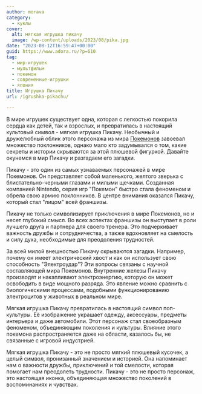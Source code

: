 ```yaml
---
author: morava
category:
  - куклы
cover:
  alt: мягкая игрушка пикачу
  image: /wp-content/uploads/2023/08/pika.jpg
date: "2023-08-12T16:59:47+00:00"
guid: https://www.adora.ru/?p=610
tag:
  - мир-игрушек
  - мультфильм
  - покемон
  - современные-игрушки
  - япония
title: Игрушка Пикачу
url: /igrushka-pikachu/

---
```

В мире игрушек существует одна, которая с легкостью покорила сердца как детей, так и взрослых, и превратилась в настоящий культовый символ \- мягкая игрушка Пикачу. Необычный и дружелюбный облик этого персонажа из мира [Покемонов](https://www.adora.ru/igrushki-pokemon/386/) завоевал множество поклонников, однако мало кто задумывался о том, какие секреты и истории скрываются за этой плюшевой фигуркой. Давайте окунемся в мир Пикачу и разгадаем его загадки.

Пикачу \- это один из самых узнаваемых персонажей в мире Покемонов. Он представляет собой маленького, желтого зверька с блистательно-черными глазами и милыми щечками. Созданная компанией Nintendo, серия игр "Покемон" быстро стала феноменом и обрела свою армию поклонников. В центре внимания оказался Пикачу, который стал "лицом" всей франшизы.

Пикачу не только символизирует приключения в мире Покемонов, но и несет глубокий смысл. Во всех аспектах франшизы он выступает в роли лучшего друга и партнера для своего тренера. Это подчеркивает важность дружбы и сотрудничества, а также вдохновляет на смелость и силу духа, необходимые для преодоления трудностей.

За всей милой внешностью Пикачу скрываются загадки. Например, почему он имеет электрический хвост и как он использует свою способность "Электроудар"? Эти вопросы связаны с научной составляющей мира Покемонов. Внутренние железы Пикачу производят и накапливают электроэнергию, которую он может освободить в виде мощного разряда. Это явление можно сравнить с биологическими процессами, подобными функционированию электроцитов у животных в реальном мире.

Мягкая игрушка Пикачу превратилась в настоящий символ поп-культуры. Её изображение украшает одежду, аксессуары, предметы интерьера и даже автомобили. Этот персонаж стал своеобразным феноменом, объединяющим поколения и культуры. Влияние этого покемона распространяется даже на области, казалось бы, не связанные с игровой индустрией.

Мягкая игрушка Пикачу \- это не просто мягкий плюшевый кусочек, а целый символ, пронизанный значением и историей. Она напоминает нам о важности дружбы, приключений и той смелости, которая помогает нам преодолеть трудности. Пикачу \- это не просто персонаж, это настоящая иконка, объединяющая множество поколений в воспоминаниях и чувствах.
